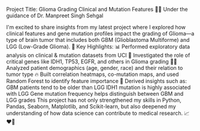  Project Title: Glioma Grading Clinical and Mutation Features
🧑‍🏫 Under the guidance of Dr. Manpreet Singh Sehgal

I'm excited to share insights from my latest project where I explored how clinical features and gene mutation profiles impact the grading of Glioma—a type of brain tumor that includes both GBM (Glioblastoma Multiforme) and LGG (Low-Grade Glioma).
🧠 Key Highlights:
📊 Performed exploratory data analysis on clinical & mutation datasets from UCI
🧬 Investigated the role of critical genes like IDH1, TP53, EGFR, and others in Glioma grading
👨‍⚕️ Analyzed patient demographics (age, gender, race) and their relation to tumor type
🔥 Built correlation heatmaps, co-mutation maps, and used Random Forest to identify feature importance
🧾 Derived insights such as:
GBM patients tend to be older than LGG
IDH1 mutation is highly associated with LGG
Gene mutation frequency helps distinguish between GBM and LGG grades
This project has not only strengthened my skills in Python, Pandas, Seaborn, Matplotlib, and Scikit-learn, but also deepened my understanding of how data science can contribute to medical research. 📈❤️‍🧬
